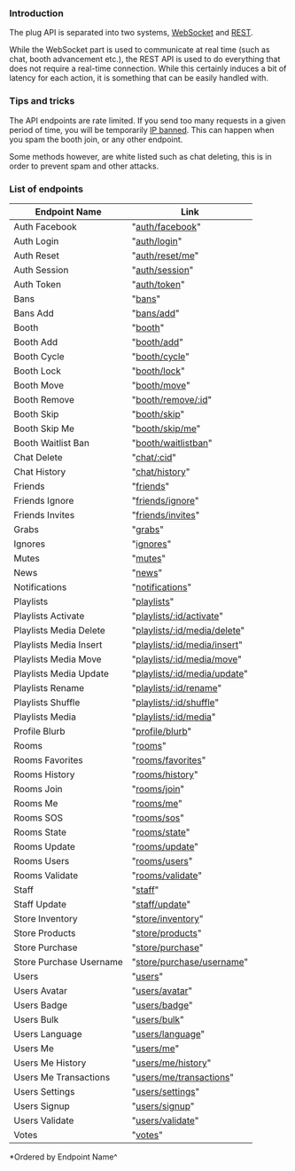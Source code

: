 ### Introduction

The plug API is separated into two systems, [WebSocket](https://github.com/plugcommunity/documentation/tree/master/api/events) and [REST](#).

While the WebSocket part is used to communicate at real time (such as chat, booth advancement etc.), the REST API is used to do everything that does not require a real-time connection. While this certainly induces a bit of latency for each action, it is something that can be easily handled with.


### Tips and tricks

The API endpoints are rate limited. If you send too many requests in a given period of time, you will be temporarily
[IP banned](/api/bans.md). This can happen when you spam the booth join, or any other endpoint.

Some methods however, are white listed such as chat deleting, this is in order to prevent spam and other attacks.

### List of endpoints

| Endpoint Name             | Link                                                                        |
|---------------------------|-----------------------------------------------------------------------------|
| Auth Facebook             | "[auth/facebook](/api/endpoints/auth_facebook.md)"                          |
| Auth Login                | "[auth/login](/api/endpoints/auth_login.md)"                                |
| Auth Reset                | "[auth/reset/me](/api/endpoints/auth_reset_me.md)"                          |
| Auth Session              | "[auth/session](/api/endpoints/auth_session.md)"                            |
| Auth Token                | "[auth/token](/api/endpoints/auth_token.md)"                                |
| Bans                      | "[bans](/api/endpoints/bans.md)"                                            |
| Bans Add                  | "[bans/add](/api/endpoints/bans_add.md)"                                    |
| Booth                     | "[booth](/api/endpoints/booth.md)"                                          |
| Booth Add                 | "[booth/add](/api/endpoints/booth_add.md)"                                  |
| Booth Cycle               | "[booth/cycle](/api/endpoints/booth_cycle.md)"                              |
| Booth Lock                | "[booth/lock](/api/endpoints/booth_lock.md)"                                |
| Booth Move                | "[booth/move](/api/endpoints/booth_move.md)"                                |
| Booth Remove              | "[booth/remove/:id](/api/endpoints/booth_remove_id.md)"                     |
| Booth Skip                | "[booth/skip](/api/endpoints/booth_skip.md)"                                |
| Booth Skip Me             | "[booth/skip/me](/api/endpoints/booth_skip_me.md)"                          |
| Booth Waitlist Ban        | "[booth/waitlistban](/api/endpoints/booth_waitlistban.md)"                  |
| Chat Delete               | "[chat/:cid](/api/endpoints/chat_cid.md)"                                   |
| Chat History              | "[chat/history](/api/endpoints/chat_history.md)"                            |
| Friends                   | "[friends](/api/endpoints/friends.md)"                                      |
| Friends Ignore            | "[friends/ignore](/api/endpoints/friends_ignore.md)"                        |
| Friends Invites           | "[friends/invites](/api/endpoints/friends_invites.md)"                      |
| Grabs                     | "[grabs](/api/endpoints/grabs.md)"                                          |
| Ignores                   | "[ignores](/api/endpoints/ignores.md)"                                      |
| Mutes                     | "[mutes](/api/endpoints/mutes.md)"                                          |
| News                      | "[news](/api/endpoints/news.md)"                                            |
| Notifications             | "[notifications](/api/endpoints/notifications.md)"                          |
| Playlists                 | "[playlists](/api/endpoints/playlists.md)"                                  |
| Playlists Activate        | "[playlists/:id/activate](/api/endpoints/playlists_id_activate.md)"         |
| Playlists Media Delete    | "[playlists/:id/media/delete](/api/endpoints/playlists_id_media_delete.md)" |
| Playlists Media Insert    | "[playlists/:id/media/insert](/api/endpoints/playlists_id_media_insert.md)" |
| Playlists Media Move      | "[playlists/:id/media/move](/api/endpoints/playlists_id_media_move.md)"     |
| Playlists Media Update    | "[playlists/:id/media/update](/api/endpoints/playlists_id_media_update.md)" |
| Playlists Rename          | "[playlists/:id/rename](/api/endpoints/playlists_id_rename.md)"             |
| Playlists Shuffle         | "[playlists/:id/shuffle](/api/endpoints/playlists_id_shuffle.md)"           |
| Playlists Media           | "[playlists/:id/media](/api/endpoints/playlists_media.md)"                  |
| Profile Blurb             | "[profile/blurb](/api/endpoints/profile_blurb.md)"                          |
| Rooms                     | "[rooms](/api/endpoints/rooms.md)"                                          |
| Rooms Favorites           | "[rooms/favorites](/api/endpoints/rooms_favorites.md)"                      |
| Rooms History             | "[rooms/history](/api/endpoints/rooms_history.md)"                          |
| Rooms Join                | "[rooms/join](/api/endpoints/rooms_join.md)"                                |
| Rooms Me                  | "[rooms/me](/api/endpoints/rooms_me.md)"                                    |
| Rooms SOS                 | "[rooms/sos](/api/endpoints/rooms_sos.md)"                                  |
| Rooms State               | "[rooms/state](/api/endpoints/rooms_state.md)"                              |
| Rooms Update              | "[rooms/update](/api/endpoints/rooms_update.md)"                            |
| Rooms Users               | "[rooms/users](/api/endpoints/rooms_users.md)"                              |
| Rooms Validate            | "[rooms/validate](/api/endpoints/rooms_validate.md)"                        |
| Staff                     | "[staff](/api/endpoints/staff.md)"                                          |
| Staff Update              | "[staff/update](/api/endpoints/staff_update.md)"                            |
| Store Inventory           | "[store/inventory](/api/endpoints/store_inventory.md)"                      |
| Store Products            | "[store/products](/api/endpoints/store_products.md)"                        |
| Store Purchase            | "[store/purchase](/api/endpoints/store_purchase.md)"                        |
| Store Purchase Username   | "[store/purchase/username](/api/endpoints/store_purchase_username.md)"      |
| Users                     | "[users](/api/endpoints/users.md)"                                          |
| Users Avatar              | "[users/avatar](/api/endpoints/users_avatar.md)"                            |
| Users Badge               | "[users/badge](/api/endpoints/users_badge.md)"                              |
| Users Bulk                | "[users/bulk](/api/endpoints/users_bulk.md)"                                |
| Users Language            | "[users/language](/api/endpoints/users_language.md)"                        |
| Users Me                  | "[users/me](/api/endpoints/users_me.md)"                                    |
| Users Me History          | "[users/me/history](/api/endpoints/users_me_history.md)"                    |
| Users Me Transactions     | "[users/me/transactions](/api/endpoints/users_me_transactions.md)"          |
| Users Settings            | "[users/settings](/api/endpoints/users_settings.md)"                        |
| Users Signup              | "[users/signup](/api/endpoints/users_signup.md)"                            |
| Users Validate            | "[users/validate](/api/endpoints/users_validate.md)"                        |
| Votes                     | "[votes](/api/endpoints/votes.md)"                                          |

*Ordered by Endpoint Name^
